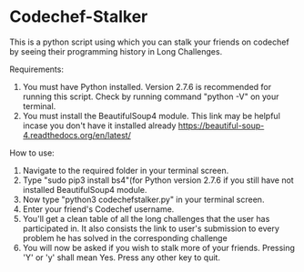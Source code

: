 # Codechef-Stalker

This is a python script using which you can stalk your friends on codechef by seeing their programming history in Long Challenges.<br />

Requirements: <br />
1. You must have Python installed. Version 2.7.6 is recommended for running this script. Check by running command "python -V" on your terminal.<br />
2. You must install the BeautifulSoup4 module. This link may be helpful incase you don't have it installed already https://beautiful-soup-4.readthedocs.org/en/latest/ <br />

How to use: <br />
1. Navigate to the required folder in your terminal screen. <br />
2. Type "sudo pip3 install bs4"(for Python version 2.7.6 if you still have not installed BeautifulSoup4 module.<br />
3. Now type "python3 codechefstalker.py" in your terminal screen. <br />
4. Enter your friend's Codechef username.<br />
5. You'll get a clean table of all the long challenges that the user has participated in. It also consists the link to user's submission to every problem he has solved in the corresponding challenge<br />
6. You will now be asked if you wish to stalk more of your friends. Pressing 'Y' or 'y' shall mean Yes. Press any other key to quit.





